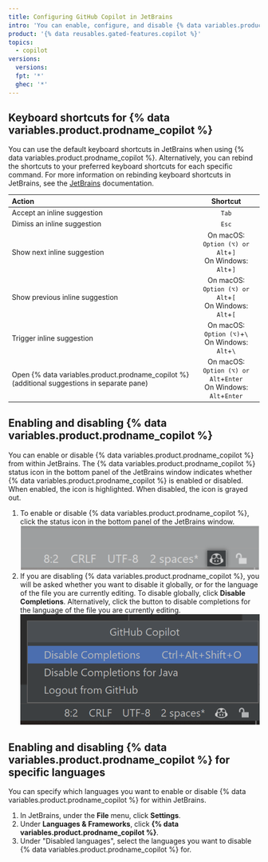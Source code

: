 ```yaml
---
title: Configuring GitHub Copilot in JetBrains
intro: 'You can enable, configure, and disable {% data variables.product.prodname_copilot %} in JetBrains.'
product: '{% data reusables.gated-features.copilot %}'
topics:
  - copilot
versions:
  versions:
  fpt: '*'
  ghec: '*'
---
```


## Keyboard shortcuts for {% data variables.product.prodname_copilot %}

You can use the default keyboard shortcuts in JetBrains when using {% data variables.product.prodname_copilot %}. Alternatively, you can rebind the shortcuts to your preferred keyboard shortcuts for each specific command. For more information on rebinding keyboard shortcuts in JetBrains, see the [JetBrains](https://www.jetbrains.com/help/idea/mastering-keyboard-shortcuts.html#choose-keymap) documentation.

| Action | Shortcut |
|:---|:---:|
|Accept an inline suggestion|`Tab`|
|Dimiss an inline suggestion|`Esc`|
|Show next inline suggestion|On macOS: `Option (⌥) or Alt`+`]`<br> On Windows: `Alt`+`]`|
|Show previous inline suggestion|On macOS: `Option (⌥) or Alt`+`[`<br> On Windows: `Alt`+`[`|
|Trigger inline suggestion|On macOS: `Option (⌥)`+`\`<br> On Windows: `Alt`+`\`|
|Open {% data variables.product.prodname_copilot %} (additional suggestions in separate pane)|On macOS: `Option (⌥) or Alt`+`Enter`<br> On Windows: `Alt`+`Enter` |

## Enabling and disabling {% data variables.product.prodname_copilot %}

You can enable or disable {% data variables.product.prodname_copilot %} from within JetBrains. The {% data variables.product.prodname_copilot %} status icon in the bottom panel of the JetBrains window indicates whether {% data variables.product.prodname_copilot %} is enabled or disabled. When enabled, the icon is highlighted. When disabled, the icon is grayed out.

1. To enable or disable {% data variables.product.prodname_copilot %}, click the status icon in the bottom panel of the JetBrains window.
   ![Status icon in JetBrains](/assets/images/help/copilot/status-icon-jetbrains.png)
2. If you are disabling {% data variables.product.prodname_copilot %}, you will be asked whether you want to disable it globally, or for the language of the file you are currently editing. To disable globally, click **Disable Completions**. Alternatively, click the button to disable completions for the language of the file you are currently editing.
   ![Disable {% data variables.product.prodname_copilot %} globally or for the current language](/assets/images/help/copilot/disable-copilot-global-or-langugage-jetbrains.png)

## Enabling and disabling {% data variables.product.prodname_copilot %} for specific languages

You can specify which languages you want to enable or disable {% data variables.product.prodname_copilot %} for within JetBrains.

1. In JetBrains, under the **File** menu, click **Settings**.
1. Under **Languages & Frameworks**, click **{% data variables.product.prodname_copilot %}**.
1. Under "Disabled languages", select the languages you want to disable {% data variables.product.prodname_copilot %} for.
